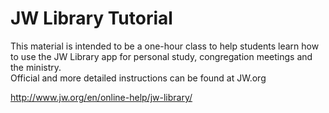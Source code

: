 # JW Library Tutorial

This material is intended to be a one-hour class to help students learn how to use the JW Library app for personal study, congregation meetings and the ministry.  
Official and more detailed instructions can be found at JW.org

http://www.jw.org/en/online-help/jw-library/
